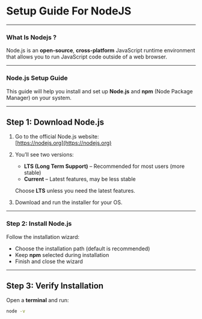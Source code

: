 # Setup Guide For NodeJS
---
### What Is Nodejs ?
Node.js is an **open-source**, **cross-platform** JavaScript runtime environment that allows you to run JavaScript code outside of a web browser.

---

### Node.js Setup Guide

This guide will help you install and set up **Node.js** and **npm** (Node Package Manager) on your system.


---

## Step 1: Download Node.js

1. Go to the official Node.js website:  
   [https://nodejs.org](https://nodejs.org)

2. You’ll see two versions:
   - **LTS (Long Term Support)** – Recommended for most users (more stable)  
   - **Current** – Latest features, may be less stable

   Choose **LTS** unless you need the latest features.

3. Download and run the installer for your OS.

---

### Step 2: Install Node.js

Follow the installation wizard:
- Choose the installation path (default is recommended)  
- Keep **npm** selected during installation  
- Finish and close the wizard

---

## Step 3: Verify Installation

Open a **terminal** and run:

```bash
node -v

